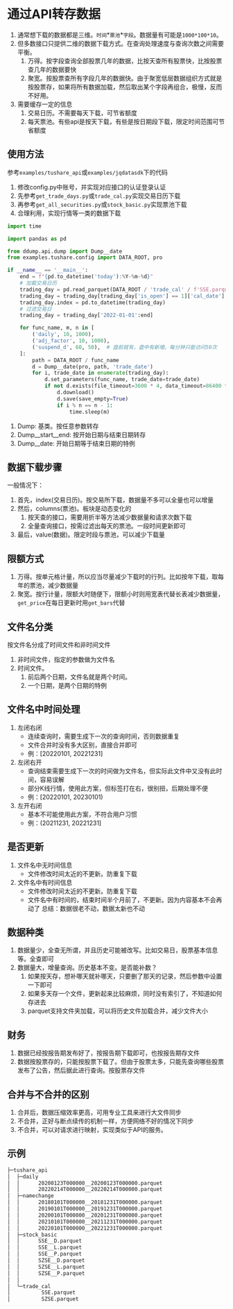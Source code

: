 # 通过API转存数据
1. 通常想下载的数据都是三维。`时间`\*`票池`\*`字段`。数据量有可能是`1000*100*10`。
2. 但多数接口只提供二维的数据下载方式。在查询处理速度与查询次数之间需要平衡。
    1. 万得。按字段查询全部股票几年的数据，比按天查所有股票快，比按股票查几年的数据要快
    2. 聚宽。按股票查所有字段几年的数据快。由于聚宽低层数据组织方式就是按股票存，如果将所有数据加载，然后取出某个字段再组合，极慢，反而不好用。
3. 需要缓存一定的信息
    1. 交易日历。不需要每天下载，可节省额度
    2. 每天票池。有些api是按天下载，有些是按日期段下载，限定时间范围可节省额度
    
## 使用方法
参考`examples/tushare_api`或`examples/jqdatasdk`下的代码
1. 修改config.py中账号，并实现对应接口的认证登录认证
2. 先参考`get_trade_days.py`或`trade_cal.py`实现交易日历下载
3. 再参考`get_all_securities.py`或`stock_basic.py`实现票池下载
4. 合理利用，实现行情等一类的数据下载

```python
import time

import pandas as pd

from ddump.api.dump import Dump__date
from examples.tushare.config import DATA_ROOT, pro

if __name__ == '__main__':
    end = f"{pd.to_datetime('today'):%Y-%m-%d}"
    # 加载交易日历
    trading_day = pd.read_parquet(DATA_ROOT / 'trade_cal' / f'SSE.parquet')
    trading_day = trading_day[trading_day['is_open'] == 1]['cal_date']
    trading_day.index = pd.to_datetime(trading_day)
    # 过滤交易日
    trading_day = trading_day['2022-01-01':end]

    for func_name, m, n in [
        ('daily', 10, 1000),
        ('adj_factor', 10, 1000),
        ('suspend_d', 60, 50),  # 盘前就有，盘中有新增。每分钟只能访问50次
    ]:
        path = DATA_ROOT / func_name
        d = Dump__date(pro, path, 'trade_date')
        for i, trade_date in enumerate(trading_day):
            d.set_parameters(func_name, trade_date=trade_date)
            if not d.exists(file_timeout=3600 * 4, data_timeout=86400 * 3):
                d.download()
                d.save(save_empty=True)
                if i % n == n - 1:
                    time.sleep(m)

```

1. Dump: 基类。按任意参数转存
2. Dump__start__end: 按开始日期与结束日期转存
3. Dump__date: 开始日期等于结束日期的特例

## 数据下载步骤
一般情况下：
1. 首先，index(交易日历)。按交易所下载，数据量不多可以全量也可以增量
2. 然后，columns(票池)。板块是动态变化的
    1. 按天查的接口，需要用折半等方法减少数据量和请求次数下载
    2. 全量查询接口，按需过滤出每天的票池。一段时间更新即可
3. 最后，value(数据)。限定时段与票池，可以减少下载量

## 限额方式
1. 万得。按单元格计量，所以应当尽量减少下载时的行列。比如按年下载，取每年的票池，减少数据量
2. 聚宽。按行计量，限额大时随便下，限额小时则用宽表代替长表减少数据量，`get_price`在每日更新时用`get_bars`代替

## 文件名分类
按文件名分成了时间文件和非时间文件
1. 非时间文件，指定的参数做为文件名
2. 时间文件。
    1. 前后两个日期，文件名就是两个时间。
    2. 一个日期，是两个日期的特例
    
## 文件名中时间处理
1. 左闭右闭
    - 连续查询时，需要生成下一次的查询时间，否则数据重复
    - 文件合并时没有多大区别，直接合并即可
    - 例：[20220101, 20221231]
2. 左闭右开
    - 查询结束需要生成下一次的时间做为文件名，但实际此文件中又没有此时间，容易误解
    - 部分K线行情，使用此方案，但标签打在右，很别扭，后期处理不便
    - 例：[20220101, 20230101)
3. 左开右闭
    - 基本不可能使用此方案，不符合用户习惯
    - 例：(20211231, 20221231]
    
## 是否更新
1. 文件名中无时间信息
    - 文件修改时间太近的不更新。防重复下载
2. 文件名中有时间信息
    - 文件修改时间太近的不更新。防重复下载
    - 文件名中有时间的，结束时间半个月前了，不更新。因为内容基本不会再动了
总结：数据很老不动，数据太新也不动

## 数据种类
1. 数据量少，全查无所谓，并且历史可能被改写。比如交易日，股票基本信息等。全查即可
2. 数据量大，增量查询。历史基本不变。是否能补数？
    1. 如果按天存，想补哪天就补哪天，只要删了那天的记录，然后参数中设置一下即可
    2. 如果多天存一个文件，更新起来比较麻烦，同时没有索引了，不知道如何存进去
    3. parquet支持文件夹加载，可以将历史文件加载合并，减少文件大小

## 财务
1. 数据已经按报告期发布好了，按报告期下载即可，也按报告期存文件
3. 数据按股票存的，只能按股票下载了。但由于股票太多，只能先查询哪些股票发布了公告，然后据此进行查询。按股票存文件

## 合并与不合并的区别
1. 合并后，数据压缩效率更高，可用专业工具来进行大文件同步
2. 不合并，正好与断点续传的机制一样，方便网络不好的情况下同步
3. 不合并，可以对请求进行映射，实现类似于API的服务。

## 示例
```bash
├─tushare_api
│  ├─daily
│  │      20200123T000000__20200123T000000.parquet
│  │      20220214T000000__20220214T000000.parquet
│  ├─namechange
│  │      20180101T000000__20181231T000000.parquet
│  │      20190101T000000__20191231T000000.parquet
│  │      20200101T000000__20201231T000000.parquet
│  │      20210101T000000__20211231T000000.parquet
│  │      20220101T000000__20221231T000000.parquet
│  ├─stock_basic
│  │      SSE__D.parquet
│  │      SSE__L.parquet
│  │      SSE__P.parquet
│  │      SZSE__D.parquet
│  │      SZSE__L.parquet
│  │      SZSE__P.parquet
│  │      
│  └─trade_cal
│          SSE.parquet
│          SZSE.parquet
```